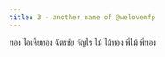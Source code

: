 ```yaml
---
title: 3 - another name of @welovemfp
---
```

ทอง
ไอเหี้ยทอง
ฉัตรชัย
จัญไร
ไม้
ไม้ทอง
พี่ไม้
พี่ทอง
